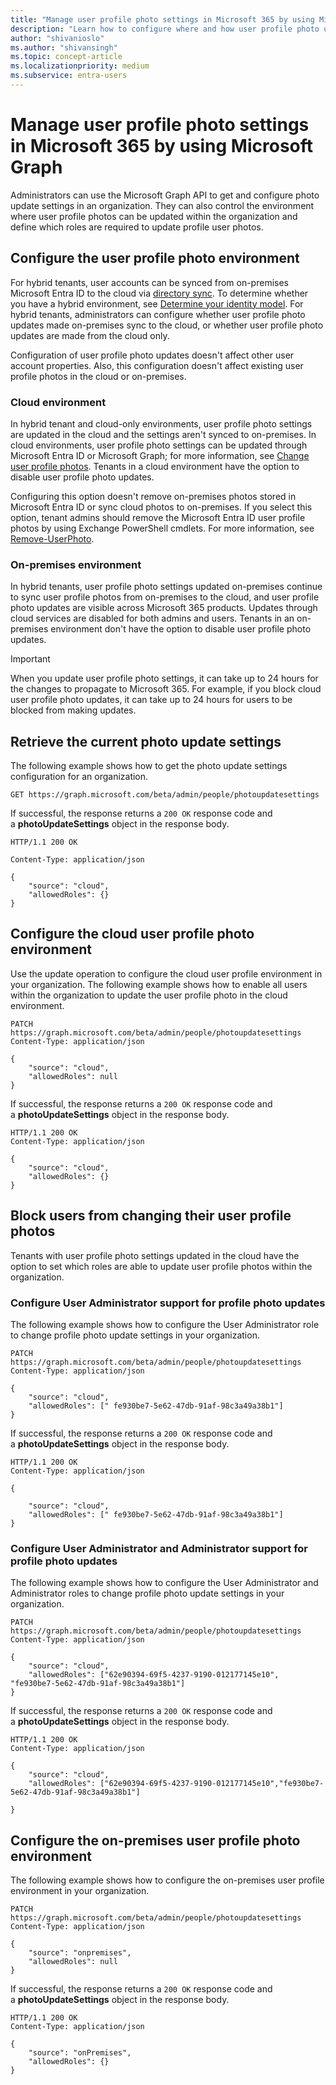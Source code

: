 ```yaml
---
title: "Manage user profile photo settings in Microsoft 365 by using Microsoft Graph"
description: "Learn how to configure where and how user profile photo updates are managed in your organization."
author: "shivanioslo"
ms.author: "shivansingh"
ms.topic: concept-article
ms.localizationpriority: medium
ms.subservice: entra-users
---
```


# Manage user profile photo settings in Microsoft 365 by using Microsoft Graph

Administrators can use the Microsoft Graph API to get and configure photo update settings in an organization. They can also control the environment where user profile photos can be updated within the organization and define which roles are required to update profile user photos.

## Configure the user profile photo environment 

For hybrid tenants, user accounts can be synced from on-premises Microsoft Entra ID to the cloud via [directory sync](/azure/active-directory/architecture/sync-directory). To determine whether you have a hybrid environment, see [Determine your identity model](/microsoft-365/enterprise/deploy-identity-solution-identity-model?view=o365-worldwide). For hybrid tenants, administrators can configure whether user profile photo updates made on-premises sync to the cloud, or whether user profile photo updates are made from the cloud only.

Configuration of user profile photo updates doesn't affect other user account properties. Also, this configuration doesn't affect existing user profile photos in the cloud or on-premises.

### Cloud environment

In hybrid tenant and cloud-only environments, user profile photo settings are updated in the cloud and the settings aren't synced to on-premises. In cloud environments, user profile photo settings can be updated through Microsoft Entra ID or Microsoft Graph; for more information, see [Change user profile photos](/microsoft-365/admin/add-users/change-user-profile-photos). Tenants in a cloud environment have the option to disable user profile photo updates.

Configuring this option doesn't remove on-premises photos stored in Microsoft Entra ID or sync cloud photos to on-premises. If you select this option, tenant admins should remove the
Microsoft Entra ID user profile photos by using Exchange PowerShell cmdlets. For more information, see [Remove-UserPhoto](/powershell/module/exchange/remove-userphoto).  

### On-premises environment

In hybrid tenants, user profile photo settings updated on-premises continue to sync user profile photos from on-premises to the cloud, and user profile photo updates are visible across Microsoft 365 products. Updates through cloud services are disabled for both admins and users. Tenants in an on-premises environment don't have the option to disable user profile photo updates.

> [!Important]
> When you update user profile photo settings, it can take up to 24 hours for the changes to propagate to Microsoft 365. For example, if you block cloud user profile photo updates, it can take up to 24 hours for users to be blocked from making updates.

## Retrieve the current photo update settings

The following example shows how to get the photo update settings configuration for an organization.

```http
GET https://graph.microsoft.com/beta/admin/people/photoupdatesettings
```
If successful, the response returns a `200 OK` response code and a **photoUpdateSettings** object in the response body.

```http
HTTP/1.1 200 OK

Content-Type: application/json

{
    "source": "cloud",
    "allowedRoles": {}
}
```

## Configure the cloud user profile photo environment

Use the update operation to configure the cloud user profile environment in your organization. The following example shows how to enable all users within the organization to update the user profile photo in the cloud environment.

```http
PATCH https://graph.microsoft.com/beta/admin/people/photoupdatesettings
Content-Type: application/json

{
    "source": "cloud",
    "allowedRoles": null
}
```

If successful, the response returns a `200 OK` response code and a **photoUpdateSettings** object in the response body.

```http
HTTP/1.1 200 OK
Content-Type: application/json

{
    "source": "cloud",
    "allowedRoles": {}
}
```
## Block users from changing their user profile photos 

Tenants with user profile photo settings updated in the cloud have the option to set which roles are able to update user profile photos
within the organization.

### Configure User Administrator support for profile photo updates

The following example shows how to configure the User Administrator role to change profile photo update settings in your organization.

```http
PATCH https://graph.microsoft.com/beta/admin/people/photoupdatesettings
Content-Type: application/json

{
    "source": "cloud",
    "allowedRoles": [" fe930be7-5e62-47db-91af-98c3a49a38b1"]
}
```

If successful, the response returns a `200 OK` response code and a **photoUpdateSettings** object in the response body.

```http
HTTP/1.1 200 OK
Content-Type: application/json

{

    "source": "cloud",
    "allowedRoles": [" fe930be7-5e62-47db-91af-98c3a49a38b1"]
}
```
### Configure User Administrator and Administrator support for profile photo updates

The following example shows how to configure the User Administrator and Administrator roles to change profile photo update settings in your organization.

```http
PATCH https://graph.microsoft.com/beta/admin/people/photoupdatesettings
Content-Type: application/json

{
    "source": "cloud",
    "allowedRoles": ["62e90394-69f5-4237-9190-012177145e10", "fe930be7-5e62-47db-91af-98c3a49a38b1"]
}
```

If successful, the response returns a `200 OK` response code and a **photoUpdateSettings** object in the response body.

```http
HTTP/1.1 200 OK
Content-Type: application/json

{
    "source": "cloud",
    "allowedRoles": ["62e90394-69f5-4237-9190-012177145e10","fe930be7-5e62-47db-91af-98c3a49a38b1"]

}
```
## Configure the on-premises user profile photo environment

The following example shows how to configure the on-premises user profile environment in your organization.

```http
PATCH https://graph.microsoft.com/beta/admin/people/photoupdatesettings
Content-Type: application/json

{
    "source": "onpremises",
    "allowedRoles": null
}
```
If successful, the response returns a `200 OK` response code and a **photoUpdateSettings** object in the response body.

```http
HTTP/1.1 200 OK
Content-Type: application/json

{
    "source": "onPremises",
    "allowedRoles": {}
}
```
